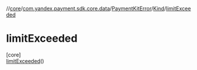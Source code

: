 //[core](../../../../../index.md)/[com.yandex.payment.sdk.core.data](../../../index.md)/[PaymentKitError](../../index.md)/[Kind](../index.md)/[limitExceeded](index.md)

# limitExceeded

[core]\
[limitExceeded](index.md)()
